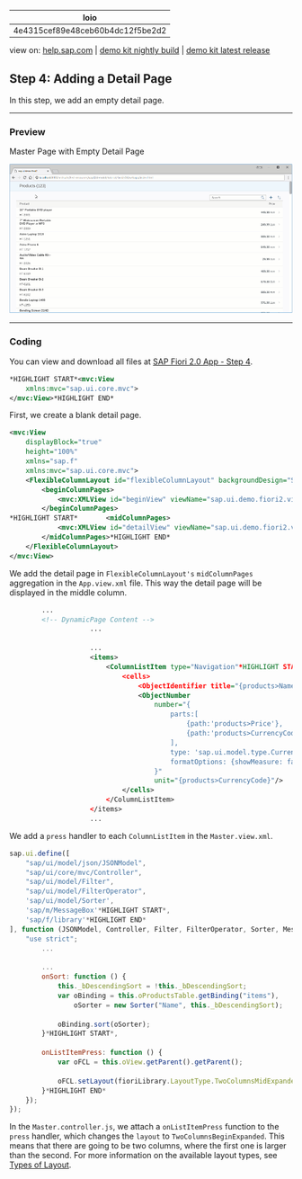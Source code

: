 | loio |
| -----|
| 4e4315cef89e48ceb60b4dc12f5be2d2 |

<div id="loio">

view on: [help.sap.com](https://help.sap.com/viewer/DRAFT/3237636b137e43519a20ad5513c49ccb/latest/en-US/4e4315cef89e48ceb60b4dc12f5be2d2.html) | [demo kit nightly build](https://openui5nightly.hana.ondemand.com/#/topic/4e4315cef89e48ceb60b4dc12f5be2d2) | [demo kit latest release](https://openui5.hana.ondemand.com/#/topic/4e4315cef89e48ceb60b4dc12f5be2d2)</div>
<!-- loio4e4315cef89e48ceb60b4dc12f5be2d2 -->

## Step 4: Adding a Detail Page

In this step, we add an empty detail page.

***

<a name="loio4e4315cef89e48ceb60b4dc12f5be2d2__section_ed2_4dd_lbb"/>

### Preview

   
  
Master Page with Empty Detail Page<a name="loio4e4315cef89e48ceb60b4dc12f5be2d2__fig_r1j_pst_mr"/>

 ![](loio10dec0cd47ca4a6fb9ce1caf2ba768e3_HiRes.gif "Master Page with Empty Detail Page") 

***

<a name="loio4e4315cef89e48ceb60b4dc12f5be2d2__section_fd2_4dd_lbb"/>

### Coding

You can view and download all files at [SAP Fiori 2.0 App - Step 4](https://openui5.hana.ondemand.com/#/sample/sap.f.tutorial.fiori2.04/preview).

``` xml
*HIGHLIGHT START*<mvc:View
	xmlns:mvc="sap.ui.core.mvc">
</mvc:View>*HIGHLIGHT END*
```

First, we create a blank detail page.

``` xml
<mvc:View
	displayBlock="true"
	height="100%"
	xmlns="sap.f"
	xmlns:mvc="sap.ui.core.mvc">
	<FlexibleColumnLayout id="flexibleColumnLayout" backgroundDesign="Solid">
		<beginColumnPages>
			<mvc:XMLView id="beginView" viewName="sap.ui.demo.fiori2.view.Master"/>
		</beginColumnPages>
*HIGHLIGHT START*		<midColumnPages>
			<mvc:XMLView id="detailView" viewName="sap.ui.demo.fiori2.view.Detail"/>
		</midColumnPages>*HIGHLIGHT END*
	</FlexibleColumnLayout>
</mvc:View>
```

We add the detail page in `FlexibleColumnLayout's` `midColumnPages` aggregation in the `App.view.xml` file. This way the detail page will be displayed in the middle column.

``` xml
		...
		<!-- DynamicPage Content -->
					...

					...
					<items>
						<ColumnListItem type="Navigation"*HIGHLIGHT START* press=".onListItemPress"*HIGHLIGHT END*>
							<cells>
								<ObjectIdentifier title="{products>Name}" text="{products>ProductId}"/>
								<ObjectNumber
									number="{
										parts:[
											{path:'products>Price'},
											{path:'products>CurrencyCode'}
										],
										type: 'sap.ui.model.type.Currency',
										formatOptions: {showMeasure: false}
									}"
									unit="{products>CurrencyCode}"/>
							</cells>
						</ColumnListItem>
					</items>
					...
```

We add a `press` handler to each `ColumnListItem` in the `Master.view.xml`.

``` js
sap.ui.define([
	"sap/ui/model/json/JSONModel",
	"sap/ui/core/mvc/Controller",
	"sap/ui/model/Filter",
	"sap/ui/model/FilterOperator",
	'sap/ui/model/Sorter',
	'sap/m/MessageBox'*HIGHLIGHT START*,
	'sap/f/library'*HIGHLIGHT END*
], function (JSONModel, Controller, Filter, FilterOperator, Sorter, MessageBox*HIGHLIGHT START*, fioriLibrary*HIGHLIGHT END*) {
	"use strict";
		...

		...
		onSort: function () {
			this._bDescendingSort = !this._bDescendingSort;
			var oBinding = this.oProductsTable.getBinding("items"),
				oSorter = new Sorter("Name", this._bDescendingSort);

			oBinding.sort(oSorter);
		}*HIGHLIGHT START*,

		onListItemPress: function () {
			var oFCL = this.oView.getParent().getParent();

			oFCL.setLayout(fioriLibrary.LayoutType.TwoColumnsMidExpanded);
		}*HIGHLIGHT END*
	});
});
```

In the `Master.controller.js`, we attach a `onListItemPress` function to the `press` handler, which changes the `layout` to `TwoColumnsBeginExpanded`. This means that there are going to be two columns, where the first one is larger than the second. For more information on the available layout types, see [Types of Layout](Types_of_Layout_3b9f760.md).

